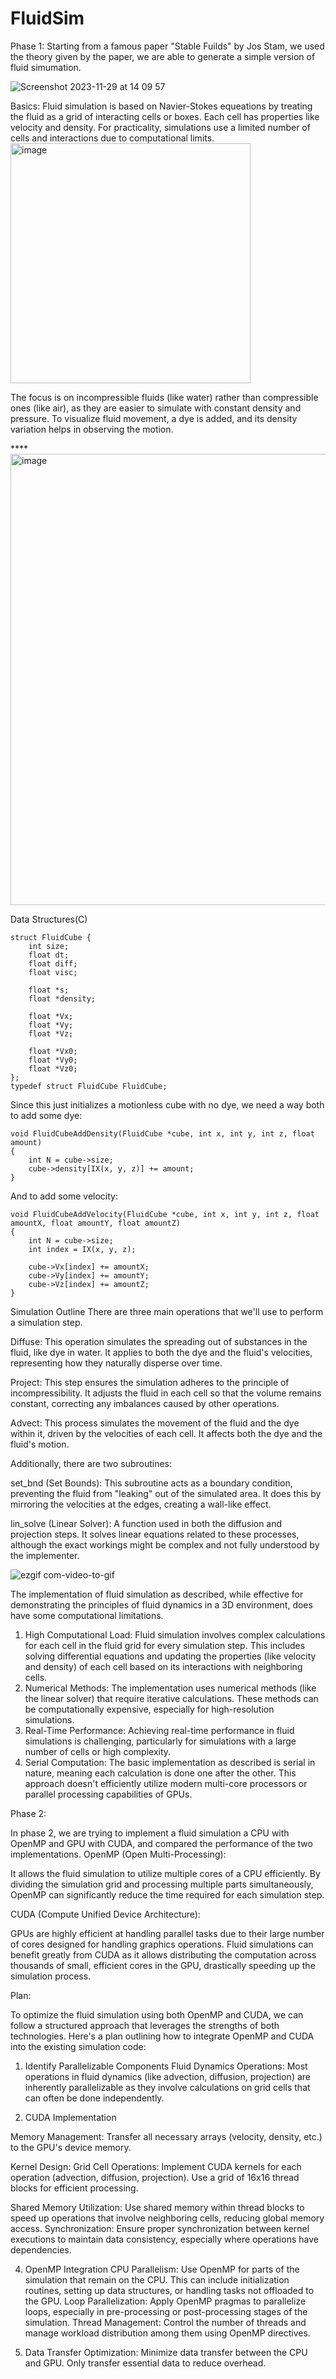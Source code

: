 # FluidSim

Phase 1: 
Starting from a famous paper "Stable Fuilds" by Jos Stam, we used the theory given by the paper, we are able to generate a simple version of fluid simumation. 

![Screenshot 2023-11-29 at 14 09 57](https://github.com/Feng-Jiang28/FluidSim/assets/106386742/d5414692-a040-4982-a55d-c4777fc17dee)

Basics: 
Fluid simulation is based on Navier-Stokes equeations by treating the fluid as a grid of interacting cells or boxes.
Each cell has properties like velocity and density. For practicality, simulations use a limited number of cells and interactions due to computational limits.
<img width="384" alt="image" src="https://github.com/Feng-Jiang28/FluidSim/assets/106386742/43fe3ed4-6d7b-4792-9e80-c11bbf938158">

The focus is on incompressible fluids (like water) rather than compressible ones (like air), as they are easier to simulate with constant density and pressure. 
To visualize fluid movement, a dye is added, and its density variation helps in observing the motion.

****<img width="722" alt="image" src="https://github.com/Feng-Jiang28/FluidSim/assets/106386742/eca3b3ee-98ac-4cf1-a236-eaf25d896b7a">



Data Structures(C)
```
struct FluidCube {
    int size;
    float dt;
    float diff;
    float visc;
    
    float *s;
    float *density;
    
    float *Vx;
    float *Vy;
    float *Vz;

    float *Vx0;
    float *Vy0;
    float *Vz0;
};
typedef struct FluidCube FluidCube;
```
Since this just initializes a motionless cube with no dye, we need a way both to add some dye:
```
void FluidCubeAddDensity(FluidCube *cube, int x, int y, int z, float amount)
{
    int N = cube->size;
    cube->density[IX(x, y, z)] += amount;
}
```
And to add some velocity:
```
void FluidCubeAddVelocity(FluidCube *cube, int x, int y, int z, float amountX, float amountY, float amountZ)
{
    int N = cube->size;
    int index = IX(x, y, z);
    
    cube->Vx[index] += amountX;
    cube->Vy[index] += amountY;
    cube->Vz[index] += amountZ;
}
```

Simulation Outline
There are three main operations that we'll use to perform a simulation step.

Diffuse: This operation simulates the spreading out of substances in the fluid, like dye in water. It applies to both the dye and the fluid's velocities, representing how they naturally disperse over time.

Project: This step ensures the simulation adheres to the principle of incompressibility. It adjusts the fluid in each cell so that the volume remains constant, correcting any imbalances caused by other operations.

Advect: This process simulates the movement of the fluid and the dye within it, driven by the velocities of each cell. It affects both the dye and the fluid's motion.

Additionally, there are two subroutines:

set_bnd (Set Bounds): This subroutine acts as a boundary condition, preventing the fluid from "leaking" out of the simulated area. It does this by mirroring the velocities at the edges, creating a wall-like effect.

lin_solve (Linear Solver): A function used in both the diffusion and projection steps. It solves linear equations related to these processes, although the exact workings might be complex and not fully understood by the implementer.

![ezgif com-video-to-gif](https://github.com/Feng-Jiang28/FluidSim/assets/106386742/72acbe95-6bef-45e9-b595-e3c38e9e9add)

The implementation of fluid simulation as described, while effective for demonstrating the principles of fluid dynamics in a 3D environment, does have some computational limitations.
1. High Computational Load:
Fluid simulation involves complex calculations for each cell in the fluid grid for every simulation step. This includes solving differential equations and updating the properties (like velocity and density) of each cell based on its interactions with neighboring cells.
2. Numerical Methods:
The implementation uses numerical methods (like the linear solver) that require iterative calculations. These methods can be computationally expensive, especially for high-resolution simulations.
3. Real-Time Performance:
Achieving real-time performance in fluid simulations is challenging, particularly for simulations with a large number of cells or high complexity.
4. Serial Computation:
The basic implementation as described is serial in nature, meaning each calculation is done one after the other. This approach doesn't efficiently utilize modern multi-core processors or parallel processing capabilities of GPUs.

Phase 2:

In phase 2, we are trying to implement a fluid simulation a CPU with OpenMP and GPU with CUDA, and compared the performance of the two implementations. 
OpenMP (Open Multi-Processing):

It allows the fluid simulation to utilize multiple cores of a CPU efficiently.
By dividing the simulation grid and processing multiple parts simultaneously, OpenMP can significantly reduce the time required for each simulation step.

CUDA (Compute Unified Device Architecture):

GPUs are highly efficient at handling parallel tasks due to their large number of cores designed for handling graphics operations.
Fluid simulations can benefit greatly from CUDA as it allows distributing the computation across thousands of small, efficient cores in the GPU, drastically speeding up the simulation process.

Plan: 

To optimize the fluid simulation using both OpenMP and CUDA, we can follow a structured approach that leverages the strengths of both technologies. Here's a plan outlining how to integrate OpenMP and CUDA into the existing simulation code:

1. Identify Parallelizable Components
Fluid Dynamics Operations: Most operations in fluid dynamics (like advection, diffusion, projection) are inherently parallelizable as they involve calculations on grid cells that can often be done independently.

2. CUDA Implementation

Memory Management: Transfer all necessary arrays (velocity, density, etc.) to the GPU's device memory.

Kernel Design:
Grid Cell Operations: Implement CUDA kernels for each operation (advection, diffusion, projection). Use a grid of 16x16 thread blocks for efficient processing.

Shared Memory Utilization: Use shared memory within thread blocks to speed up operations that involve neighboring cells, reducing global memory access.
Synchronization: Ensure proper synchronization between kernel executions to maintain data consistency, especially where operations have dependencies.

4. OpenMP Integration
CPU Parallelism: Use OpenMP for parts of the simulation that remain on the CPU. This can include initialization routines, setting up data structures, or handling tasks not offloaded to the GPU.
Loop Parallelization: Apply OpenMP pragmas to parallelize loops, especially in pre-processing or post-processing stages of the simulation.
Thread Management: Control the number of threads and manage workload distribution among them using OpenMP directives.

5. Data Transfer Optimization: Minimize data transfer between the CPU and GPU. Only transfer essential data to reduce overhead.


